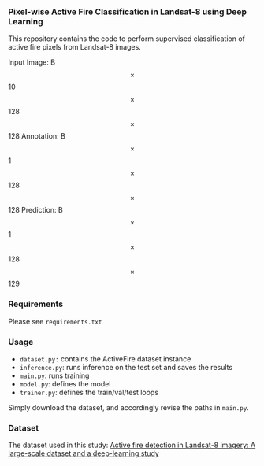 ### Pixel-wise Active Fire Classification in Landsat-8 using Deep Learning 
This repository contains the code to perform supervised classification of active fire pixels from Landsat-8 images.  

Input Image: B$$\times$$10$$\times$$128$$\times$$128
Annotation: B$$\times$$1$$\times$$128$$\times$$128
Prediction: B$$\times$$1$$\times$$128$$\times$$129


### Requirements
Please see `requirements.txt`

### Usage
- `dataset.py:` contains the ActiveFire dataset instance
- `inference.py`: runs inference on the test set and saves the results 
- `main.py`: runs training
- `model.py`: defines the model
- `trainer.py`: defines the train/val/test loops

Simply download the dataset, and accordingly revise the paths in `main.py`.

### Dataset
The dataset used in this study: [Active fire detection in Landsat-8 imagery: A large-scale dataset and a deep-learning study](https://www.sciencedirect.com/science/article/pii/S092427162100160X)
